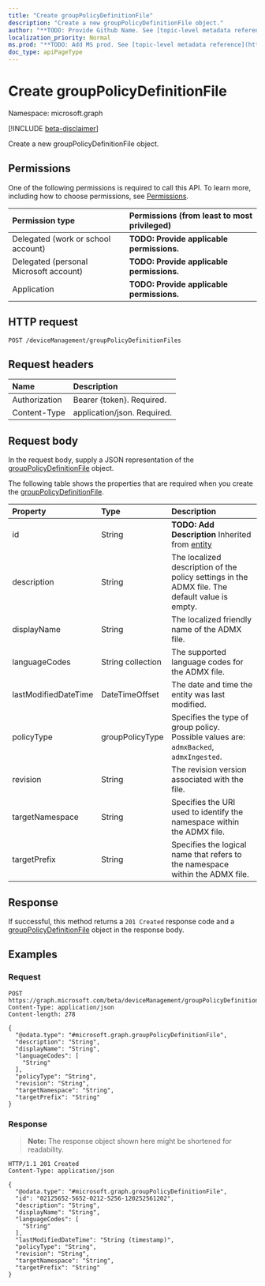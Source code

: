 ```yaml
---
title: "Create groupPolicyDefinitionFile"
description: "Create a new groupPolicyDefinitionFile object."
author: "**TODO: Provide Github Name. See [topic-level metadata reference](https://msgo.azurewebsites.net/add/document/guidelines/metadata.html#topic-level-metadata)**"
localization_priority: Normal
ms.prod: "**TODO: Add MS prod. See [topic-level metadata reference](https://msgo.azurewebsites.net/add/document/guidelines/metadata.html#topic-level-metadata)**"
doc_type: apiPageType
---
```


# Create groupPolicyDefinitionFile
Namespace: microsoft.graph

[!INCLUDE [beta-disclaimer](../../includes/beta-disclaimer.md)]

Create a new groupPolicyDefinitionFile object.

## Permissions
One of the following permissions is required to call this API. To learn more, including how to choose permissions, see [Permissions](/graph/permissions-reference).

|Permission type|Permissions (from least to most privileged)|
|:---|:---|
|Delegated (work or school account)|**TODO: Provide applicable permissions.**|
|Delegated (personal Microsoft account)|**TODO: Provide applicable permissions.**|
|Application|**TODO: Provide applicable permissions.**|

## HTTP request

<!-- {
  "blockType": "ignored"
}
-->
``` http
POST /deviceManagement/groupPolicyDefinitionFiles
```

## Request headers
|Name|Description|
|:---|:---|
|Authorization|Bearer {token}. Required.|
|Content-Type|application/json. Required.|

## Request body
In the request body, supply a JSON representation of the [groupPolicyDefinitionFile](../resources/grouppolicydefinitionfile.md) object.

The following table shows the properties that are required when you create the [groupPolicyDefinitionFile](../resources/grouppolicydefinitionfile.md).

|Property|Type|Description|
|:---|:---|:---|
|id|String|**TODO: Add Description** Inherited from [entity](../resources/entity.md)|
|description|String|The localized description of the policy settings in the ADMX file. The default value is empty.|
|displayName|String|The localized friendly name of the ADMX file.|
|languageCodes|String collection|The supported language codes for the ADMX file.|
|lastModifiedDateTime|DateTimeOffset|The date and time the entity was last modified.|
|policyType|groupPolicyType|Specifies the type of group policy. Possible values are: `admxBacked`, `admxIngested`.|
|revision|String|The revision version associated with the file.|
|targetNamespace|String|Specifies the URI used to identify the namespace within the ADMX file.|
|targetPrefix|String|Specifies the logical name that refers to the namespace within the ADMX file.|



## Response

If successful, this method returns a `201 Created` response code and a [groupPolicyDefinitionFile](../resources/grouppolicydefinitionfile.md) object in the response body.

## Examples

### Request
<!-- {
  "blockType": "request",
  "name": "create_grouppolicydefinitionfile_from_"
}
-->
``` http
POST https://graph.microsoft.com/beta/deviceManagement/groupPolicyDefinitionFiles
Content-Type: application/json
Content-length: 278

{
  "@odata.type": "#microsoft.graph.groupPolicyDefinitionFile",
  "description": "String",
  "displayName": "String",
  "languageCodes": [
    "String"
  ],
  "policyType": "String",
  "revision": "String",
  "targetNamespace": "String",
  "targetPrefix": "String"
}
```


### Response
>**Note:** The response object shown here might be shortened for readability.
<!-- {
  "blockType": "response",
  "truncated": true,
  "@odata.type": "microsoft.graph.groupPolicyDefinitionFile"
}
-->
``` http
HTTP/1.1 201 Created
Content-Type: application/json

{
  "@odata.type": "#microsoft.graph.groupPolicyDefinitionFile",
  "id": "02125652-5652-0212-5256-120252561202",
  "description": "String",
  "displayName": "String",
  "languageCodes": [
    "String"
  ],
  "lastModifiedDateTime": "String (timestamp)",
  "policyType": "String",
  "revision": "String",
  "targetNamespace": "String",
  "targetPrefix": "String"
}
```

